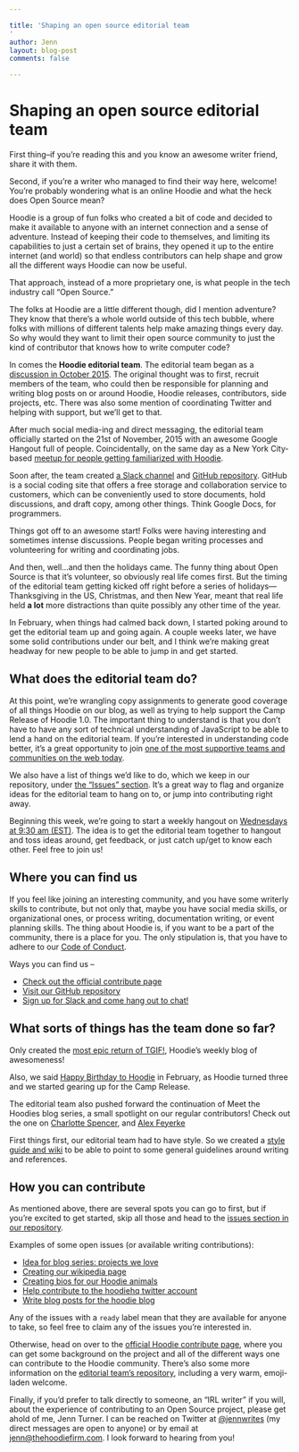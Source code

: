 ```yaml
---

title: 'Shaping an open source editorial team
'
author: Jenn
layout: blog-post
comments: false

---
```


# Shaping an open source editorial team
First thing–if you’re reading this and you know an awesome writer friend, share it with them.

Second, if you’re a writer who managed to find their way here, welcome! You’re probably wondering what is an online Hoodie and what the heck does Open Source mean?

Hoodie is a group of fun folks who created a bit of code and decided to make it available to anyone with an internet connection and a sense of adventure. Instead of keeping their code to themselves, and limiting its capabilities to just a certain set of brains, they opened it up to the entire internet (and world) so that endless contributors can help shape and grow all the different ways Hoodie can now be useful.

That approach, instead of a more proprietary one, is what people in the tech industry call “Open Source.”

The folks at Hoodie are a little different though, did I mention adventure? They know that there’s a whole world outside of this tech bubble, where folks with millions of different talents help make amazing things every day. So why would they want to limit their open source community to just the kind of contributor that knows how to write computer code?

In comes the __Hoodie editorial team__. The editorial team began as a [discussion in October 2015](https://github.com/hoodiehq/discussion/issues/82). The original thought was to first, recruit members of the team, who could then be responsible for planning and writing blog posts on or around Hoodie, Hoodie releases, contributors, side projects, etc. There was also some mention of coordinating Twitter and helping with support, but we’ll get to that.

After much social media-ing and direct messaging, the editorial team officially started on the 21st of November, 2015 with an awesome Google Hangout full of people. Coincidentally, on the same day as a New York City-based [meetup for people getting familiarized with Hoodie](http://hood.ie/blog/meet-the-hoodies-offline.html).

Soon after, the team created [a Slack channel](http://hood.ie/chat/) and [GitHub repository](https://github.com/hoodiehq/editorial/). GitHub is a social coding site that offers a free storage and collaboration service to customers, which can be conveniently used to store documents, hold discussions, and draft copy, among other things. Think Google Docs, for programmers.

Things got off to an awesome start! Folks were having interesting and sometimes intense discussions. People began writing processes and volunteering for writing and coordinating jobs.

And then, well…and then the holidays came. The funny thing about Open Source is that it’s volunteer, so obviously real life comes first. But the timing of the editorial team getting kicked off right before a series of holidays—Thanksgiving in the US, Christmas, and then New Year, meant that real life held __a lot__ more distractions than quite possibly any other time of the year.

In February, when things had calmed back down, I started poking around to get the editorial team up and going again. A couple weeks later, we have some solid contributions under our belt, and I think we’re making great headway for new people to be able to jump in and get started.

## What does the editorial team do?
At this point, we’re wrangling copy assignments to generate good coverage of all things Hoodie on our blog, as well as trying to help support the Camp Release of Hoodie 1.0. The important thing to understand is that you don’t have to have any sort of technical understanding of JavaScript to be able to lend a hand on the editorial team. If you’re interested in understanding code better, it’s a great opportunity to join [one of the most supportive teams and communities on the web today](https://opensource.com/life/16/2/hoodie-open-source-community).

We also have a list of things we’d like to do, which we keep in our repository, under [the “Issues” section](https://github.com/hoodiehq/editorial/issues). It’s a great way to flag and organize ideas for the editorial team to hang on to, or jump into contributing right away.

Beginning this week, we’re going to start a weekly hangout on [Wednesdays at 9:30 am (EST)](http://everytimezone.com/#2016-3-9,-1290,cn3). The idea is to get the editorial team together to hangout and toss ideas around, get feedback, or just catch up/get to know each other. Feel free to join us! 

## Where you can find us
If you feel like joining an interesting community, and you have some writerly skills to contribute, but not only that, maybe you have social media skills, or organizational ones, or process writing, documentation writing, or event planning skills. The thing about Hoodie is, if you want to be a part of the community, there is a place for you. The only stipulation is, that you have to adhere to our [Code of Conduct](http://hood.ie/code-of-conduct).

Ways you can find us –
+ [Check out the official contribute page](http://hood.ie/contribute/) 
+ [Visit our GitHub repository](https://github.com/hoodiehq/editorial)
+ [Sign up for Slack and come hang out to chat!](http://hood.ie/chat/)

## What sorts of things has the team done so far?
Only created the [most epic return of TGIF!](http://hood.ie/blog/terrier-open-source-sensitive-democracy-for-hamilton-tiles-tgif-73.html), Hoodie’s weekly blog of awesomeness! 

Also, we said [Happy Birthday to Hoodie](http://hood.ie/blog/happy-birthday-hoodie.html) in February, as Hoodie turned three and we started gearing up for the Camp Release. 

The editorial team also pushed forward the continuation of Meet the Hoodies blog series, a small spotlight on our regular contributors! Check out the one on [Charlotte Spencer](http://hood.ie/blog/Charlotte-Spencer-meet-the-hoodies-2.html), and [Alex Feyerke](http://hood.ie/blog/Alex-Feyerke-meet-the-hoodies-1.html)

First things first, our editorial team had to have style. So we created a [style guide and wiki](https://github.com/hoodiehq/editorial/wiki) to be able to point to some general guidelines around writing and references. 

## How you can contribute
As mentioned above, there are several spots you can go to first, but if you’re excited to get started, skip all those and head to the [issues section in our repository](https://github.com/hoodiehq/editorial/issues).

Examples of some open issues (or available writing contributions):

+ [Idea for blog series: projects we love](https://github.com/hoodiehq/editorial/issues/25)
+ [Creating our wikipedia page](https://github.com/hoodiehq/editorial/issues/57)
+ [Creating bios for our Hoodie animals](https://github.com/hoodiehq/editorial/issues/66)
+ [Help contribute to the hoodiehq twitter account](https://github.com/hoodiehq/editorial/issues/5)
+ [Write blog posts for the hoodie blog](https://github.com/hoodiehq/editorial/issues/71)

Any of the issues with a `ready` label mean that they are available for anyone to take, so feel free to claim any of the issues you’re interested in.

Otherwise, head on over to the [official Hoodie contribute page](http://hood.ie/contribute/), where you can get some background on the project and all of the different ways one can contribute to the Hoodie community. There’s also some more information on the [editorial team’s repository](https://github.com/hoodiehq/editorial), including a very warm, emoji-laden welcome.

Finally, if you’d prefer to talk directly to someone, an “IRL writer” if you will, about the experience of contributing to an Open Source project, please get ahold of me, Jenn Turner. I can be reached on Twitter at [@jennwrites](https://twitter.com/jennwrites) (my direct messages are open to anyone) or by email at [jenn@thehoodiefirm.com](mailto:jenn@thehoodiefirm.com). I look forward to hearing from you!

